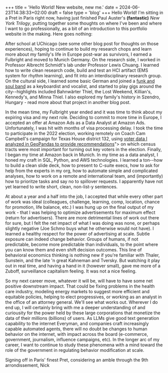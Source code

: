 +++
title = 'Hello World! New website, new me.'
date = 2024-06-23T14:38:33+02:00
draft = false
type = 'blog'
+++
Hello World! I'm sitting in a Pret in Paris right now, having just finished Paul Auster's **(fantastic)** _New York Trilogy_, putting together some thoughts on where I've been and where I want to go professionally, as a bit of an introduction to this portfolio website in the making. Here goes nothing:

After school at UChicago (see some other blog post for thoughts on those experiences), hoping to continue to build my research chops and learn more about my family's life in Europe post-war as survivors, I earned a Fulbright  and moved to Munich Germany. On the research side, I worked in Professor Albrecht Schmidt's lab under Professor Lewis Chuang. I learned how to write clean research code, build and test an HCI artifact (EMS system for rhythm learning), and fit into an interdisciplinary research group. On the cultural side, I learned some basic German and joined a [funk and soul band](https://www.instagram.com/yudid_official/) as a keyboardist and vocalist, and started to play gigs around the city--highlights included Bahnwärter Thiel, the Lost Weekend, Killian's, Kennedy's, and Minna Thiel. I also explored my family's history in Szendro, Hungary - read more about that project in another blog post.

In the mean time, my Fulbright year ended and it was time to think about my expiring visa and my next role. Deciding to commit to more time in Europe, I accepted an offer at Amazon Ads as a Data Analyst at Amazon Ads. Unfortunately, I was hit with months of visa processing delay. I took the time to participate in the 2022 election, working remotely on Coach Cam Campbell's campaign for Texas House district 132, using [voter data I analyzed in GeoPandas to provide recommendations](https://github.com/nbso13/texas_hd132_district_report)"> on which census tracts were most important for turning out key voters in the election. Finally, I began my time at Amazon back in Munich. In my time as a data analyst, I honed my craft in SQL, Python, and AWS technologies. I learned a ton--how to build a clean slide deck, how to present to C-suite execs, how to ask for help from the experts in my org, how to automate simple and complicated analyses, how to work on a remote and international team, and (importantly) how to prioritze tasks and say no to spillover requests. I apparently have not yet learned to write short, clean, non-list-y sentences.

At about a year and a half into the job, I accepted that while every other part of work was ideal (colleagues, challenge, learning, comp, location, chance for promotion, life balance, etc.) I was hung up on the final output of my work - that I was helping to optimize advertisements for maximum effect (return for advertisers). There are more detrimental lines of work out there for sure, but I felt the net impact of what I was doing was none, or perhaps slightly negative (Joe Schmo buys what he otherwise would not have). I learned a healthy respect for the power of advertising at scale. Subtle exposure can indeed change behavior. Groups of humans, if not predictable, become more predictable than individuals, to the point where you can know them and even shift decision outcomes. This line of behavioral economics thinking is nothing new if you're familiar with Thaler, Sunstein, and the late 'n great Kahneman and Tversky. But watching it play out in real time, and having a hand in it (however small), gave me more of a Zuboff, surveillance capitalism feeling. It was not a nice feeling.

So my next career move, whatever it will be, will have to have some net positive downstream impact. That could be fixing problems in the health care industry, modeling energy markets to suggest more efficient and equitable policies, helping to elect progressives, or working as an analyst in the office of an attorney general. We'll see what works out. Wherever I do end up, I will certainly bring with me a deeper understanding of and curiousity for the power held by these large corporations that monetize the data of their millions (billions) of users. As LLMs give good text generation capability to the internet Everyman, and companies craft increasingly capable automated agents, there will no doubt be changes to human behavior on the internet, with impact across the board (e-commerce, government, journalism, influence campaigns, etc). In the longer arc of my career, I want to continue to study these phenomena with a mind toward the role of the government in regulating behavior modification at scale.

Signing off in Paris' finest Pret, considering an amble through the 9th arrondissement, 
Nick